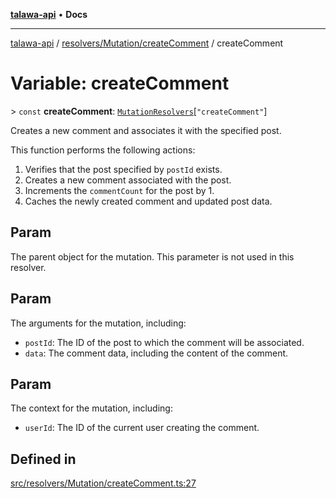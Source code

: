 [**talawa-api**](../../../../README.md) • **Docs**

***

[talawa-api](../../../../modules.md) / [resolvers/Mutation/createComment](../README.md) / createComment

# Variable: createComment

\> `const` **createComment**: [`MutationResolvers`](../../../../types/generatedGraphQLTypes/type-aliases/MutationResolvers.md)\[`"createComment"`\]

Creates a new comment and associates it with the specified post.

This function performs the following actions:
1. Verifies that the post specified by `postId` exists.
2. Creates a new comment associated with the post.
3. Increments the `commentCount` for the post by 1.
4. Caches the newly created comment and updated post data.

## Param

The parent object for the mutation. This parameter is not used in this resolver.

## Param

The arguments for the mutation, including:
  - `postId`: The ID of the post to which the comment will be associated.
  - `data`: The comment data, including the content of the comment.

## Param

The context for the mutation, including:
  - `userId`: The ID of the current user creating the comment.

## Defined in

[src/resolvers/Mutation/createComment.ts:27](https://github.com/PalisadoesFoundation/talawa-api/blob/1f38da5423898626c6ebfa24896a9c3d008195c6/src/resolvers/Mutation/createComment.ts#L27)
